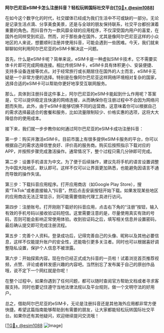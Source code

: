 **阿尔巴尼亚eSIM卡怎么注册抖音？轻松玩转国际社交平台[[TG💪+ @esim1088](https://t.me/s/esim1088)]**

在如今这个数字化的时代，社交媒体已经成为我们生活中不可或缺的一部分。无论是记录生活点滴、分享美食美景，还是与全球的朋友保持联系，社交平台都扮演着重要的角色。而抖音作为一款风靡全球的应用程序，不仅深受国内用户的喜爱，在国外也同样受到欢迎。然而，对于那些身在国外，尤其是像阿尔巴尼亚这样的小众地区的人来说，想要顺利注册并使用抖音，可能会遇到一些困难。今天，我们就来聊聊如何利用阿尔巴尼亚的eSIM卡解决这一问题。

首先，什么是eSIM卡呢？简单来说，eSIM卡是一种虚拟SIM卡技术，它不需要实体卡片即可完成网络连接。相比传统SIM卡，eSIM卡具有体积更小、安装便捷、支持多设备连接等优点。对于经常旅行或长期居住在国外的人士而言，eSIM卡无疑是一个非常方便的选择。特别是在像阿尔巴尼亚这样网络环境相对复杂的国家，选择合适的eSIM卡可以帮助你更好地享受互联网服务。

那么，具体到注册抖音这件事上，阿尔巴尼亚的eSIM卡能起到什么作用呢？答案是，它可以提供稳定且快速的网络连接，从而确保你在注册过程中不会因为网络问题而失败。此外，由于eSIM卡能够切换不同的运营商，这意味着你可以根据自己的需求选择最适合的套餐和服务，比如流量限制较少、价格实惠的选项，这将大大降低你的使用成本。

接下来，我们就一步步教你如何通过阿尔巴尼亚的eSIM卡成功注册抖音：

第一步：购买并激活eSIM卡。目前市面上有很多提供eSIM卡服务的平台，你可以根据自己的需求选择信誉良好、评价高的服务商。购买后按照指示下载对应的APP，并按照步骤完成激活操作。通常情况下，整个过程只需几分钟即可完成。

第二步：设置手机语言为中文。为了便于后续操作，建议先将手机的语言设置调整为中国大陆地区，默认即可。这样不仅可以让界面更加熟悉，也能避免因语言不通而导致的操作失误。

第三步：下载抖音应用程序。打开应用商店（如Google Play Store），搜索“TikTok”或者直接输入“抖音”，然后点击安装按钮开始下载。如果发现某些地区的应用商店无法正常显示，则可能需要借助代理工具进行访问。

第四步：注册账号。打开刚刚下载好的抖音应用，点击右下角的“注册”按钮，输入有效的手机号码以接收验证码短信。这里需要注意的是，尽量使用真实有效的号码，否则可能会影响正常使用体验。收到验证码之后，填写相关信息并设置密码，最后确认提交即可完成注册流程。

第五步：完善个人资料。登录成功后，记得完善自己的头像、昵称以及其他必要信息，这样不仅能提升账户的安全性，还能吸引更多关注者。同时也可以根据喜好调整隐私设置，保护个人信息不被泄露。

第六步：开始探索内容。现在你已经正式成为抖音的一员啦！试着浏览首页推荐视频，点赞、评论或者转发感兴趣的内容吧。当然别忘了发布属于自己的原创作品哦，说不定下一个网红就是你呢！

在整个过程中，如果你遇到了任何问题，都可以随时查阅官方帮助文档或者寻求客服支持。同时也要记住遵守当地法律法规以及平台规则，做一个文明守法的好用户。

总之，借助阿尔巴尼亚的eSIM卡，无论是注册抖音还是其他海外应用都非常方便快捷。希望这篇指南能够帮助到有需要的朋友，让大家都能轻松玩转国际社交平台。如果你还有其他疑问，欢迎继续提问交流哦！

[[TG💪+ @esim1088](https://t.me/s/esim1088) ![Image](https://i.postimg.cc/4NQfJmqS/Snipaste-2025-05-13-00-14-12.png)]
